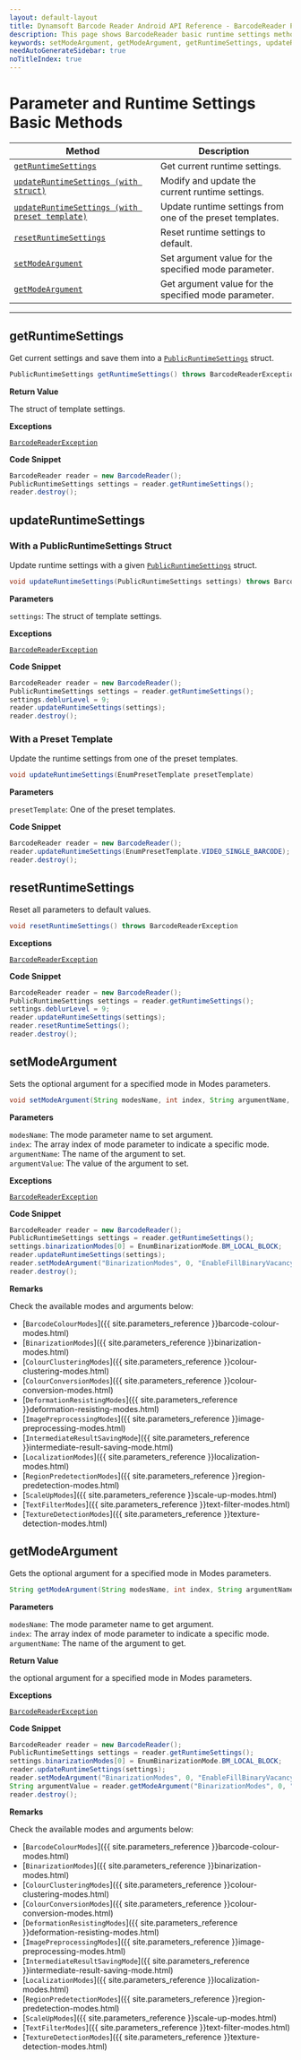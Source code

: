 ```yaml
---
layout: default-layout
title: Dynamsoft Barcode Reader Android API Reference - BarcodeReader Parameter and Runtime Settings Basic Methods
description: This page shows BarcodeReader basic runtime settings methods of Dynamsoft Barcode Reader for Android SDK.
keywords: setModeArgument, getModeArgument, getRuntimeSettings, updateRuntimeSettings, resetRuntimeSettings, parameter and runtime settings basic methods, BarcodeReader, api reference, android
needAutoGenerateSidebar: true
noTitleIndex: true
---
```



# Parameter and Runtime Settings Basic Methods

  | Method               | Description |
  |----------------------|-------------|
  | [`getRuntimeSettings`](#getruntimesettings) | Get current runtime settings. |
  | [`updateRuntimeSettings (with struct)`](#updateruntimesettings) | Modify and update the current runtime settings. |
  | [`updateRuntimeSettings (with preset template)`](#with-a-preset-template) | Update runtime settings from one of the preset templates. |
  | [`resetRuntimeSettings`](#resetruntimesettings) | Reset runtime settings to default. |  
  | [`setModeArgument`](#setmodeargument) | Set argument value for the specified mode parameter. |
  | [`getModeArgument`](#getmodeargument) | Get argument value for the specified mode parameter. |

  ---

## getRuntimeSettings

Get current settings and save them into a [`PublicRuntimeSettings`](auxiliary-PublicRuntimeSettings.md) struct.

```java
PublicRuntimeSettings getRuntimeSettings() throws BarcodeReaderException
```

**Return Value**

The struct of template settings.

**Exceptions**

[`BarcodeReaderException`](auxiliary-BarcodeReaderException.md)

**Code Snippet**

```java
BarcodeReader reader = new BarcodeReader();
PublicRuntimeSettings settings = reader.getRuntimeSettings();
reader.destroy();
```

## updateRuntimeSettings

### With a PublicRuntimeSettings Struct

Update runtime settings with a given [`PublicRuntimeSettings`](auxiliary-PublicRuntimeSettings.md) struct.

```java
void updateRuntimeSettings(PublicRuntimeSettings settings) throws BarcodeReaderException
```

**Parameters**

`settings`: The struct of template settings.

**Exceptions**

[`BarcodeReaderException`](auxiliary-BarcodeReaderException.md)

**Code Snippet**

```java
BarcodeReader reader = new BarcodeReader();
PublicRuntimeSettings settings = reader.getRuntimeSettings();
settings.deblurLevel = 9;
reader.updateRuntimeSettings(settings);
reader.destroy();
```

### With a Preset Template

Update the runtime settings from one of the preset templates.

```java
void updateRuntimeSettings(EnumPresetTemplate presetTemplate)
```

**Parameters**

`presetTemplate`: One of the preset templates.

**Code Snippet**

```java
BarcodeReader reader = new BarcodeReader();
reader.updateRuntimeSettings(EnumPresetTemplate.VIDEO_SINGLE_BARCODE);
reader.destroy();
```

## resetRuntimeSettings

Reset all parameters to default values.

```java
void resetRuntimeSettings() throws BarcodeReaderException
```

**Exceptions**

[`BarcodeReaderException`](auxiliary-BarcodeReaderException.md)

**Code Snippet**

```java
BarcodeReader reader = new BarcodeReader();
PublicRuntimeSettings settings = reader.getRuntimeSettings();
settings.deblurLevel = 9;
reader.updateRuntimeSettings(settings);
reader.resetRuntimeSettings();
reader.destroy();
```

## setModeArgument

Sets the optional argument for a specified mode in Modes parameters.

```java
void setModeArgument(String modesName, int index, String argumentName, String argumentValue) throws BarcodeReaderException
```

**Parameters**

`modesName`: The mode parameter name to set argument.  
`index`: The array index of mode parameter to indicate a specific mode.  
`argumentName`: The name of the argument to set.  
`argumentValue`: The value of the argument to set.

**Exceptions**

[`BarcodeReaderException`](auxiliary-BarcodeReaderException.md)

**Code Snippet**

```java
BarcodeReader reader = new BarcodeReader();
PublicRuntimeSettings settings = reader.getRuntimeSettings();
settings.binarizationModes[0] = EnumBinarizationMode.BM_LOCAL_BLOCK;
reader.updateRuntimeSettings(settings);
reader.setModeArgument("BinarizationModes", 0, "EnableFillBinaryVacancy", "1");
reader.destroy();
```

**Remarks**

Check the available modes and arguments below:

- [`BarcodeColourModes`]({{ site.parameters_reference }}barcode-colour-modes.html)
- [`BinarizationModes`]({{ site.parameters_reference }}binarization-modes.html)
- [`ColourClusteringModes`]({{ site.parameters_reference }}colour-clustering-modes.html)
- [`ColourConversionModes`]({{ site.parameters_reference }}colour-conversion-modes.html)
- [`DeformationResistingModes`]({{ site.parameters_reference }}deformation-resisting-modes.html)
- [`ImagePreprocessingModes`]({{ site.parameters_reference }}image-preprocessing-modes.html)
- [`IntermediateResultSavingMode`]({{ site.parameters_reference }}intermediate-result-saving-mode.html)
- [`LocalizationModes`]({{ site.parameters_reference }}localization-modes.html)
- [`RegionPredetectionModes`]({{ site.parameters_reference }}region-predetection-modes.html)
- [`ScaleUpModes`]({{ site.parameters_reference }}scale-up-modes.html)
- [`TextFilterModes`]({{ site.parameters_reference }}text-filter-modes.html)
- [`TextureDetectionModes`]({{ site.parameters_reference }}texture-detection-modes.html)

## getModeArgument

Gets the optional argument for a specified mode in Modes parameters.

```java
String getModeArgument(String modesName, int index, String argumentName) throws BarcodeReaderException
```

**Parameters**

`modesName`: The mode parameter name to get argument.  
`index`: The array index of mode parameter to indicate a specific mode.  
`argumentName`: The name of the argument to get.

**Return Value**

the optional argument for a specified mode in Modes parameters.

**Exceptions**

[`BarcodeReaderException`](auxiliary-BarcodeReaderException.md)

**Code Snippet**

```java
BarcodeReader reader = new BarcodeReader();
PublicRuntimeSettings settings = reader.getRuntimeSettings();
settings.binarizationModes[0] = EnumBinarizationMode.BM_LOCAL_BLOCK;
reader.updateRuntimeSettings(settings);
reader.setModeArgument("BinarizationModes", 0, "EnableFillBinaryVacancy", "1");
String argumentValue = reader.getModeArgument("BinarizationModes", 0, "EnableFillBinaryVacancy");
reader.destroy();
```

**Remarks**

Check the available modes and arguments below:

- [`BarcodeColourModes`]({{ site.parameters_reference }}barcode-colour-modes.html)
- [`BinarizationModes`]({{ site.parameters_reference }}binarization-modes.html)
- [`ColourClusteringModes`]({{ site.parameters_reference }}colour-clustering-modes.html)
- [`ColourConversionModes`]({{ site.parameters_reference }}colour-conversion-modes.html)
- [`DeformationResistingModes`]({{ site.parameters_reference }}deformation-resisting-modes.html)
- [`ImagePreprocessingModes`]({{ site.parameters_reference }}image-preprocessing-modes.html)
- [`IntermediateResultSavingMode`]({{ site.parameters_reference }}intermediate-result-saving-mode.html)
- [`LocalizationModes`]({{ site.parameters_reference }}localization-modes.html)
- [`RegionPredetectionModes`]({{ site.parameters_reference }}region-predetection-modes.html)
- [`ScaleUpModes`]({{ site.parameters_reference }}scale-up-modes.html)
- [`TextFilterModes`]({{ site.parameters_reference }}text-filter-modes.html)
- [`TextureDetectionModes`]({{ site.parameters_reference }}texture-detection-modes.html)
